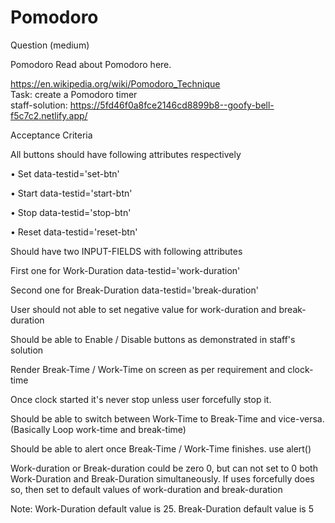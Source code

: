 # Pomodoro

Question (medium)

Pomodoro
Read about Pomodoro here.


https://en.wikipedia.org/wiki/Pomodoro_Technique <br>
Task: create a Pomodoro timer <br>
staff-solution: https://5fd46f0a8fce2146cd8899b8--goofy-bell-f5c7c2.netlify.app/

Acceptance Criteria


All buttons should have following attributes respectively

• Set data-testid='set-btn'

• Start data-testid='start-btn'

• Stop data-testid='stop-btn'

• Reset data-testid='reset-btn'



Should have two INPUT-FIELDS with following attributes

First one for Work-Duration data-testid='work-duration'

Second one for Break-Duration data-testid='break-duration'



User should not able to set negative value for work-duration and break-duration

Should be able to Enable / Disable buttons as demonstrated in staff's solution

Render Break-Time / Work-Time on screen as per requirement and clock-time

Once clock started it's never stop unless user forcefully stop it.

Should be able to switch between Work-Time to Break-Time and vice-versa. (Basically Loop work-time and break-time)

Should be able to alert once Break-Time / Work-Time finishes. use alert()

Work-duration or Break-duration could be zero 0, but can not set to 0 both Work-Duration and Break-Duration simultaneously. If uses forcefully does so, then set to default values of work-duration and break-duration

Note: Work-Duration default value is 25. Break-Duration default value is 5
